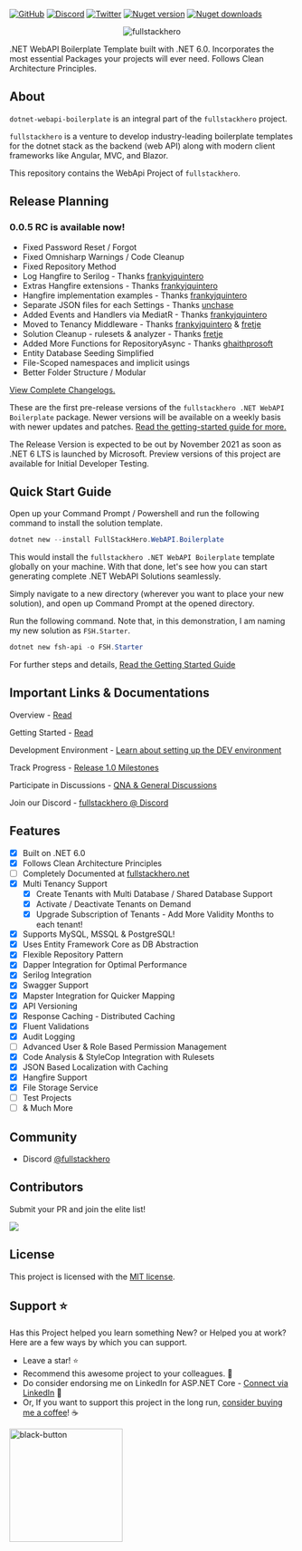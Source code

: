 [![GitHub](https://img.shields.io/github/license/fullstackhero/dotnet-webapi-boilerplate?color=2da44e&style=flat-square)](https://github.com/fullstackhero/dotnet-webapi-boilerplate/blob/master/LICENSE)
[![Discord](https://img.shields.io/discord/878181478972928011?color=%237289da&label=Discord&logo=discord&logoColor=%237289da&style=flat-square)](https://discord.gg/yQWpShsKrf)
[![Twitter](https://img.shields.io/twitter/follow/codewithmukesh?color=1DA1F2&label=Twitter&logo=Twitter&style=flat-square)](https://twitter.com/codewithmukesh)
[![Nuget version](https://img.shields.io/nuget/v/FullStackHero.WebAPI.Boilerplate?color=2da44e&label=nuget%20version&logo=nuget&style=flat-square)](https://www.nuget.org/packages/FullStackHero.WebAPI.Boilerplate/)
[![Nuget downloads](https://img.shields.io/nuget/dt/FullStackHero.WebAPI.Boilerplate?color=2da44e&label=nuget%20downloads&logo=nuget&style=flat-square)](https://www.nuget.org/packages/FullStackHero.WebAPI.Boilerplate/)

<p align="center">
    <img src="https://codewithmukesh.com/wp-content/uploads/2021/11/fullstackhero-dotnet-webapi-banner.jpg" alt="fullstackhero">
</p>

.NET WebAPI Boilerplate Template built with .NET 6.0. Incorporates the most essential Packages your projects will ever need. Follows Clean Architecture Principles.

## About

`dotnet-webapi-boilerplate` is an integral part of the `fullstackhero` project.

`fullstackhero` is a venture to develop industry-leading boilerplate templates for the dotnet stack as the backend (web API) along with modern client frameworks like Angular, MVC, and Blazor.

This repository contains the WebApi Project of `fullstackhero`.

## Release Planning

### 0.0.5 RC is available now!

- Fixed Password Reset / Forgot
- Fixed Omnisharp Warnings / Code Cleanup
- Fixed Repository Method
- Log Hangfire to Serilog - Thanks [frankyjquintero](https://github.com/frankyjquintero)
- Extras Hangfire extensions - Thanks [frankyjquintero](https://github.com/frankyjquintero)
- Hangfire implementation examples - Thanks [frankyjquintero](https://github.com/frankyjquintero)
- Separate JSON files for each Settings - Thanks [unchase](https://github.com/unchase)
- Added Events and Handlers via MediatR - Thanks [frankyjquintero](https://github.com/frankyjquintero)
- Moved to Tenancy Middleware - Thanks [frankyjquintero](https://github.com/frankyjquintero) & [fretje](https://github.com/fretje)
- Solution Cleanup - rulesets & analyzer - Thanks [fretje](https://github.com/fretje)
- Added More Functions for RepositoryAsync - Thanks [ghaithprosoft](https://github.com/ghaithprosoft)
- Entity Database Seeding Simplified
- File-Scoped namespaces and implicit usings
- Better Folder Structure / Modular

[View Complete Changelogs.](https://github.com/fullstackhero/dotnet-webapi-boilerplate/blob/main/Changelogs.md)

These are the first pre-release versions of the `fullstackhero .NET WebAPI Boilerplate` package. Newer versions will be available on a weekly basis with newer updates and patches. [Read the getting-started guide for more.](https://fullstackhero.net/dotnet-webapi-boilerplate/general/getting-started/)

The Release Version is expected to be out by November 2021 as soon as .NET 6 LTS is launched by Microsoft. Preview versions of this project are available for Initial Developer Testing.

## Quick Start Guide

Open up your Command Prompt / Powershell and run the following command to install the solution template.

```powershell
dotnet new --install FullStackHero.WebAPI.Boilerplate
```
This would install the `fullstackhero .NET WebAPI Boilerplate` template globally on your machine. With that done, let's see how you can start generating complete .NET WebAPI Solutions seamlessly.

Simply navigate to a new directory (wherever you want to place your new solution), and open up Command Prompt at the opened directory.

Run the following command. Note that, in this demonstration, I am naming my new solution as `FSH.Starter`.

```powershell
dotnet new fsh-api -o FSH.Starter
```

For further steps and details, [Read the Getting Started Guide](https://fullstackhero.net/dotnet-webapi-boilerplate/general/getting-started/)

## Important Links & Documentations

Overview - [Read](https://fullstackhero.net/dotnet-webapi-boilerplate/general/overview/)

Getting Started - [Read](https://fullstackhero.net/dotnet-webapi-boilerplate/general/getting-started/)

Development Environment - [Learn about setting up the DEV environment](https://fullstackhero.net/dotnet-webapi-boilerplate/general/development-environment/)

Track Progress - [Release 1.0 Milestones](https://github.com/fullstackhero/dotnet-webapi-boilerplate/milestone/1)

Participate in Discussions - [QNA & General Discussions](https://github.com/fullstackhero/dotnet-webapi-boilerplate/discussions)

Join our Discord - [fullstackhero @ Discord](https://discord.gg/gdgHRt4mMw)

## Features

- [x] Built on .NET 6.0
- [x] Follows Clean Architecture Principles
- [ ] Completely Documented at [fullstackhero.net](https://fullstackhero.net)
- [x] Multi Tenancy Support
  - [x] Create Tenants with Multi Database / Shared Database Support
  - [x] Activate / Deactivate Tenants on Demand
  - [x] Upgrade Subscription of Tenants - Add More Validity Months to each tenant!
- [x] Supports MySQL, MSSQL & PostgreSQL!
- [x] Uses Entity Framework Core as DB Abstraction
- [x] Flexible Repository Pattern
- [x] Dapper Integration for Optimal Performance
- [x] Serilog Integration
- [x] Swagger Support
- [x] Mapster Integration for Quicker Mapping
- [x] API Versioning
- [x] Response Caching - Distributed Caching
- [x] Fluent Validations
- [x] Audit Logging
- [ ] Advanced User & Role Based Permission Management
- [x] Code Analysis & StyleCop Integration with Rulesets
- [x] JSON Based Localization with Caching
- [x] Hangfire Support
- [x] File Storage Service
- [ ] Test Projects
- [ ] & Much More

## Community

- Discord [@fullstackhero](https://discord.gg/gdgHRt4mMw)

## Contributors

Submit your PR and join the elite list!

<a href="https://github.com/fullstackhero/dotnet-webapi-boilerplate/graphs/contributors">
  <img src="https://contrib.rocks/image?repo=fullstackhero/dotnet-webapi-boilerplate" />
</a>

## License

This project is licensed with the [MIT license](LICENSE).

## Support :star:

Has this Project helped you learn something New? or Helped you at work?
Here are a few ways by which you can support.

-   Leave a star! :star:
-   Recommend this awesome project to your colleagues. 🥇
-   Do consider endorsing me on LinkedIn for ASP.NET Core - [Connect via LinkedIn](https://codewithmukesh.com/linkedin) 🦸
-   Or, If you want to support this project in the long run, [consider buying me a coffee](https://www.buymeacoffee.com/codewithmukesh)! ☕

<a href="https://www.buymeacoffee.com/codewithmukesh"><img width="200" alt="black-button" src="https://user-images.githubusercontent.com/31455818/138557309-27587d91-7b82-4cab-96bb-90f4f4e600f1.png" ></a>
